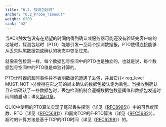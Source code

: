 ```yaml
---
title: "6.2. 探测包超时"
anchor: "6.2_Probe_Timeout"
weight: 6200
rank: "h2"
---
```


当ACK触发包没有在期望的时间内得到确认或服务器可能还没有验证完客户端的地址时，探测包超时（PTO）能够引发一至两个探测数据报。PTO使得连接能够从丢失队尾数据包或确认的状态中恢复过来。

就像丢包检测一样，每个数据包号空间中的PTO也是独立的。也就是说，每个数据包号空间中的PTO值是单独计算的。

PTO计时器的超时事件并不表明数据包遭遇了丢包，并且它{{< req_level MUST_NOT >}}使得在它之前的尚未确认的数据包被认定为丢包。当接收到确认且它新确认了一些数据包时，丢包检测机制会遵循数据包数量阈值和数据包发送时间阈值启动；详见[第6.1章]()。

QUIC中使用的PTO算法实现了尾部丢失探测（详见《[RFC8985]()》）中的可靠度函数、RTO（详见《[RFC5681]()》）和面向TCP的F-RTO算法（详见《[RFC5682]()》）。超时的计算方法是基于TCP的RTO时间（详见《[RFC6298]()》）的。
